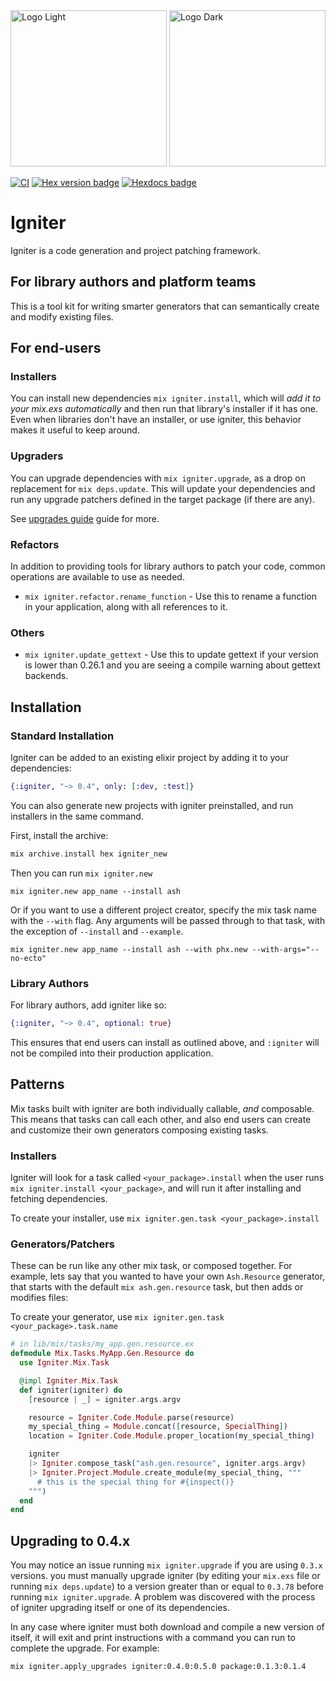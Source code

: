 <img src="https://github.com/ash-project/igniter/blob/main/logos/igniter-logo-small.png?raw=true#gh-light-mode-only" alt="Logo Light" width="250">
<img src="https://github.com/ash-project/igniter/blob/main/logos/igniter-logo-small.png?raw=true#gh-dark-mode-only" alt="Logo Dark" width="250">

[![CI](https://github.com/ash-project/igniter/actions/workflows/elixir.yml/badge.svg)](https://github.com/ash-project/igniter/actions/workflows/elixir.yml)
[![Hex version badge](https://img.shields.io/hexpm/v/igniter.svg)](https://hex.pm/packages/igniter)
[![Hexdocs badge](https://img.shields.io/badge/docs-hexdocs-purple)](https://hexdocs.pm/igniter)

# Igniter

Igniter is a code generation and project patching framework.

## For library authors and platform teams

This is a tool kit for writing smarter generators that can semantically create and modify existing files.

## For end-users

### Installers

You can install new dependencies `mix igniter.install`, which will _add it to your mix.exs automatically_ and then run
that library's installer if it has one. Even when libraries don't have an installer, or use igniter, this behavior
makes it useful to keep around.

### Upgraders

You can upgrade dependencies with `mix igniter.upgrade`, as a drop on replacement for `mix deps.update`. This
will update your dependencies and run any upgrade patchers defined in the target package (if there are any).

See [upgrades guide](/documentation/upgrades.md) guide for more.

### Refactors

In addition to providing tools for library authors to patch your code, common operations are available to use as needed.

- `mix igniter.refactor.rename_function` - Use this to rename a function in your application, along with all references to it.

### Others

- `mix igniter.update_gettext` - Use this to update gettext if your version is lower than 0.26.1 and you are seeing a compile warning
  about gettext backends.

## Installation

### Standard Installation

Igniter can be added to an existing elixir project by adding it to your dependencies:

```elixir
{:igniter, "~> 0.4", only: [:dev, :test]}
```

You can also generate new projects with igniter preinstalled, and run installers in the same command.

First, install the archive:

```elixir
mix archive.install hex igniter_new
```

Then you can run `mix igniter.new`

```
mix igniter.new app_name --install ash
```

Or if you want to use a different project creator, specify the mix task name with the `--with` flag. Any arguments will be passed through to that task, with the exception of `--install` and `--example`.

```
mix igniter.new app_name --install ash --with phx.new --with-args="--no-ecto"
```

### Library Authors
For library authors, add igniter like so:

```elixir
{:igniter, "~> 0.4", optional: true}
```

This ensures that end users can install as outlined above, and `:igniter` will not be compiled into their production application.

## Patterns

Mix tasks built with igniter are both individually callable, _and_ composable. This means that tasks can call each other, and also end users can create and customize their own generators composing existing tasks.

### Installers

Igniter will look for a task called `<your_package>.install` when the user runs `mix igniter.install <your_package>`, and will run it after installing and fetching dependencies.

To create your installer, use `mix igniter.gen.task <your_package>.install`

### Generators/Patchers

These can be run like any other mix task, or composed together. For example, lets say that you wanted to have your own `Ash.Resource` generator, that starts with the default `mix ash.gen.resource` task, but then adds or modifies files:

To create your generator, use `mix igniter.gen.task <your_package>.task.name`

```elixir
# in lib/mix/tasks/my_app.gen.resource.ex
defmodule Mix.Tasks.MyApp.Gen.Resource do
  use Igniter.Mix.Task

  @impl Igniter.Mix.Task
  def igniter(igniter) do
    [resource | _] = igniter.args.argv

    resource = Igniter.Code.Module.parse(resource)
    my_special_thing = Module.concat([resource, SpecialThing])
    location = Igniter.Code.Module.proper_location(my_special_thing)

    igniter
    |> Igniter.compose_task("ash.gen.resource", igniter.args.argv)
    |> Igniter.Project.Module.create_module(my_special_thing, """
      # this is the special thing for #{inspect()}
    """)
  end
end
```

## Upgrading to 0.4.x

You may notice an issue running `mix igniter.upgrade` if you are using `0.3.x` versions.
you must manually upgrade igniter (by editing your `mix.exs` file or running `mix deps.update`)
to a version greater than or equal to `0.3.78` before running `mix igniter.upgrade`. A problem
was discovered with the process of igniter upgrading itself or one of its dependencies.

In any case where igniter must both download and compile a new version of itself, it will exit
and print instructions with a command you can run to complete the upgrade. For example:

`mix igniter.apply_upgrades igniter:0.4.0:0.5.0 package:0.1.3:0.1.4`
